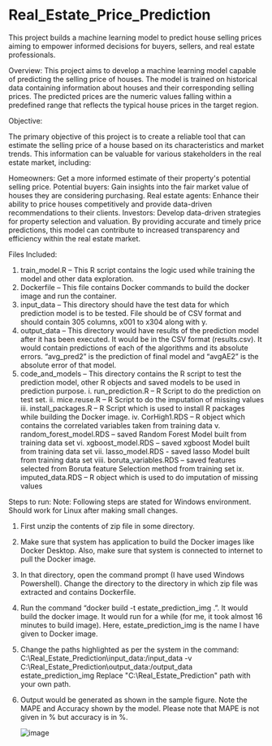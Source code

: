 # Real_Estate_Price_Prediction
This project builds a machine learning model to predict house selling prices aiming to empower informed decisions for buyers, sellers, and real estate professionals.

Overview:
This project aims to develop a machine learning model capable of predicting the selling price of houses. The model is trained on historical data containing information about houses and their corresponding selling prices. The predicted prices are the numeric values falling within a predefined range that reflects the typical house prices in the target region.

Objective:

The primary objective of this project is to create a reliable tool that can estimate the selling price of a house based on its characteristics and market trends. This information can be valuable for various stakeholders in the real estate market, including:

Homeowners: Get a more informed estimate of their property's potential selling price.
Potential buyers: Gain insights into the fair market value of houses they are considering purchasing.
Real estate agents: Enhance their ability to price houses competitively and provide data-driven recommendations to their clients.
Investors: Develop data-driven strategies for property selection and valuation.
By providing accurate and timely price predictions, this model can contribute to increased transparency and efficiency within the real estate market.

Files Included:
1. train_model.R – This R script contains the logic used while training the model and other data exploration.
2. Dockerfile – This file contains Docker commands to build the docker image and run the container.
3. input_data – This directory should have the test data for which prediction model is to be tested. File should be of CSV format and should contain 305 columns, x001 to x304 along with y.
4. output_data – This directory would have results of the prediction model after it has been executed. It would be in the CSV format (results.csv). It would contain predictions of each of the algorithms and its absolute errors. “avg_pred2” is the prediction of final model and “avgAE2” is the absolute error of that model.
5. code_and_models – This directory contains the R script to test the prediction model, other R objects and saved models to be used in prediction purpose.
i. run_prediction.R – R Script to do the prediction on test set.
ii. mice.reuse.R – R Script to do the imputation of missing values
iii. install_packages.R – R Script which is used to install R packages while building the Docker image.
iv. CorHigh1.RDS – R object which contains the correlated variables taken from training data
v. random_forest_model.RDS – saved Random Forest Model built from training data set
vi. xgboost_model.RDS – saved xgboost Model built from training data set
vii. lasso_model.RDS - saved lasso Model built from training data set
viii. boruta_variables.RDS – saved features selected from Boruta feature Selection method from training set
ix. imputed_data.RDS – R object which is used to do imputation of missing values


Steps to run:
Note: Following steps are stated for Windows environment. Should work for Linux after making small changes.
1. First unzip the contents of zip file in some directory.
2. Make sure that system has application to build the Docker images like Docker Desktop. Also, make sure that system is connected to internet to pull the Docker image.
3. In that directory, open the command prompt (I have used Windows Powershell). Change the directory to the directory in which zip file was extracted and contains Dockerfile.
4. Run the command “docker build -t estate_prediction_img .”. It would build the docker image. It would run for a while (for me, it took almost 16 minutes to build image). Here, estate_prediction_img is the name I have given to Docker image.
5. Change the paths highlighted as per the system in the command:
   C:\Real_Estate_Prediction\input_data:/input_data -v C:\Real_Estate_Prediction\output_data:/output_data estate_prediction_img
   Replace "C:\Real_Estate_Prediction" path with your own path.
6. Output would be generated as shown in the sample figure.
   Note the MAPE and Accuracy shown by the model. Please note that MAPE is not given in % but accuracy is in %.


   ![image](https://github.com/user-attachments/assets/de22ef6a-f059-4346-b6d6-cd4f3e306551)


   

